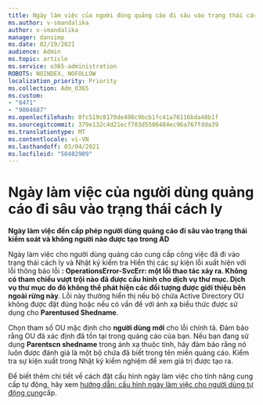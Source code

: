 ```yaml
---
title: Ngày làm việc của người dùng quảng cáo đi sâu vào trạng thái cách ly
ms.author: v-smandalika
author: v-smandalika
manager: dansimp
ms.date: 02/19/2021
audience: Admin
ms.topic: article
ms.service: o365-administration
ROBOTS: NOINDEX, NOFOLLOW
localization_priority: Priority
ms.collection: Adm_O365
ms.custom:
- "8471"
- "9004687"
ms.openlocfilehash: 0fc519c8170de498c9bcb1fc41a76116bda48b1f
ms.sourcegitcommit: 379e132c4d21ecf703d5506484ec96a767fdda39
ms.translationtype: MT
ms.contentlocale: vi-VN
ms.lasthandoff: 03/04/2021
ms.locfileid: "50482909"
---
```

# <a name="workday-to-ad-user-provisioning-goes-into-quarantine-state"></a>Ngày làm việc của người dùng quảng cáo đi sâu vào trạng thái cách ly

**Ngày làm việc đến cấp phép người dùng quảng cáo đi sâu vào trạng thái kiểm soát và không người nào được tạo trong AD**

Ngày làm việc cho người dùng quảng cáo cung cấp công việc đã đi vào trạng thái cách ly và Nhật ký kiểm tra Hiển thị các sự kiện lỗi xuất hiện với lỗi thông báo lỗi **: OperationsError-SvcErr: một lỗi thao tác xảy ra. Không có tham chiếu vượt trội nào đã được cấu hình cho dịch vụ thư mục. Dịch vụ thư mục do đó không thể phát hiện các đối tượng được giới thiệu bên ngoài rừng này**. Lỗi này thường hiển thị nếu bộ chứa Active Directory OU không được đặt đúng hoặc nếu có vấn đề với ánh xạ biểu thức được sử dụng cho **Parentused Shedname**.

Chọn tham số OU mặc định cho **người dùng mới** cho lỗi chính tả. Đảm bảo rằng OU đã xác định đã tồn tại trong quảng cáo của bạn. Nếu bạn đang sử dụng **Parentscn shedname** trong ánh xạ thuộc tính, hãy đảm bảo rằng nó luôn được đánh giá là một bộ chứa đã biết trong tên miền quảng cáo. Kiểm tra sự kiện xuất trong Nhật ký kiểm nghiệm để xem giá trị được tạo ra.

Để biết thêm chi tiết về cách đặt cấu hình ngày làm việc cho tính năng cung cấp tự động, hãy xem [hướng dẫn: cấu hình ngày làm việc cho người dùng tự động cung](https://docs.microsoft.com/azure/active-directory/saas-apps/workday-inbound-tutorial)cấp.

